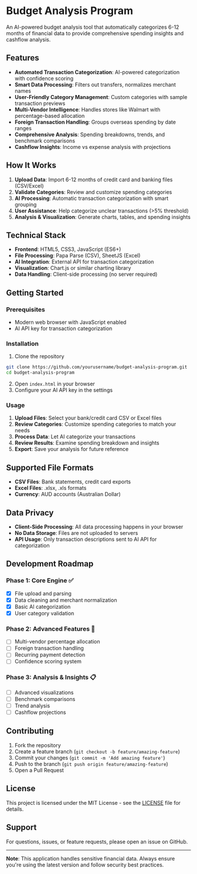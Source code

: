 # Budget Analysis Program

An AI-powered budget analysis tool that automatically categorizes 6-12 months of financial data to provide comprehensive spending insights and cashflow analysis.

## Features

- **Automated Transaction Categorization**: AI-powered categorization with confidence scoring
- **Smart Data Processing**: Filters out transfers, normalizes merchant names
- **User-Friendly Category Management**: Custom categories with sample transaction previews
- **Multi-Vendor Intelligence**: Handles stores like Walmart with percentage-based allocation
- **Foreign Transaction Handling**: Groups overseas spending by date ranges
- **Comprehensive Analysis**: Spending breakdowns, trends, and benchmark comparisons
- **Cashflow Insights**: Income vs expense analysis with projections

## How It Works

1. **Upload Data**: Import 6-12 months of credit card and banking files (CSV/Excel)
2. **Validate Categories**: Review and customize spending categories
3. **AI Processing**: Automatic transaction categorization with smart grouping
4. **User Assistance**: Help categorize unclear transactions (>5% threshold)
5. **Analysis & Visualization**: Generate charts, tables, and spending insights

## Technical Stack

- **Frontend**: HTML5, CSS3, JavaScript (ES6+)
- **File Processing**: Papa Parse (CSV), SheetJS (Excel)
- **AI Integration**: External API for transaction categorization
- **Visualization**: Chart.js or similar charting library
- **Data Handling**: Client-side processing (no server required)

## Getting Started

### Prerequisites
- Modern web browser with JavaScript enabled
- AI API key for transaction categorization

### Installation
1. Clone the repository
```bash
git clone https://github.com/yourusername/budget-analysis-program.git
cd budget-analysis-program
```

2. Open `index.html` in your browser
3. Configure your AI API key in the settings

### Usage
1. **Upload Files**: Select your bank/credit card CSV or Excel files
2. **Review Categories**: Customize spending categories to match your needs
3. **Process Data**: Let AI categorize your transactions
4. **Review Results**: Examine spending breakdown and insights
5. **Export**: Save your analysis for future reference

## Supported File Formats

- **CSV Files**: Bank statements, credit card exports
- **Excel Files**: .xlsx, .xls formats
- **Currency**: AUD accounts (Australian Dollar)

## Data Privacy

- **Client-Side Processing**: All data processing happens in your browser
- **No Data Storage**: Files are not uploaded to servers
- **API Usage**: Only transaction descriptions sent to AI API for categorization

## Development Roadmap

### Phase 1: Core Engine ✅
- [x] File upload and parsing
- [x] Data cleaning and merchant normalization
- [x] Basic AI categorization
- [x] User category validation

### Phase 2: Advanced Features 🚧
- [ ] Multi-vendor percentage allocation
- [ ] Foreign transaction handling
- [ ] Recurring payment detection
- [ ] Confidence scoring system

### Phase 3: Analysis & Insights 📋
- [ ] Advanced visualizations
- [ ] Benchmark comparisons
- [ ] Trend analysis
- [ ] Cashflow projections

## Contributing

1. Fork the repository
2. Create a feature branch (`git checkout -b feature/amazing-feature`)
3. Commit your changes (`git commit -m 'Add amazing feature'`)
4. Push to the branch (`git push origin feature/amazing-feature`)
5. Open a Pull Request

## License

This project is licensed under the MIT License - see the [LICENSE](LICENSE) file for details.

## Support

For questions, issues, or feature requests, please open an issue on GitHub.

---

**Note**: This application handles sensitive financial data. Always ensure you're using the latest version and follow security best practices.
